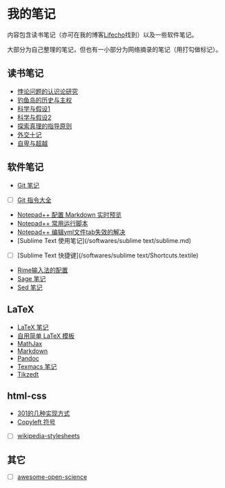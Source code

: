 # 我的笔记

内容包含读书笔记（亦可在我的博客[Lifecho](http://me.whzecomjm.com)找到）以及一些软件笔记。

大部分为自己整理的笔记，但也有一小部分为网络摘录的笔记（用打勾做标记）。

## 读书笔记

- [悖论问题的认识论研究](/books/悖论问题的认识论研究.md)
- [钓鱼岛的历史与主权](/books/钓鱼岛的历史与主权.md)
- [科学与假设1](/books/科学与假设1.md)
- [科学与假设2](/books/科学与假设2.md)
- [探索真理的指导原则](/books/探索真理的指导原则.md)
- [外交十记](/books/外交十记.md)
- [自卑与超越](/books/自卑与超越.md)

## 软件笔记

- [Git 笔记](/git/Git.md)
- [ ] [Git 指令大全](/git/git_toturial)
- [Notepad++ 配置 Markdown 实时预览](/softwares/notepad++/notepad-markdown.md)
- [Notepad++ 常用运行脚本](/softwares/notepad++/notepad-scripts.md)
- [Notepad++ 编辑yml文件tab失效的解决](/softwares/notepad++/notepad-tab.md)
- [Sublime Text 使用笔记](/softwares/sublime text/sublime.md)
- [ ] [Sublime Text 快捷键](/softwares/sublime text/Shortcuts.textile)
- [Rime输入法的配置](/softwares/rime-input.md)
- [Sage 笔记](/softwares/sage.md)
- [Sed 笔记](/softwares/sed.md)

## LaTeX

- [LaTeX 笔记](/latex/latexnotes.md)
- [自用简单 LaTeX 模板](/latex/latex-templete.md)
- [MathJax](/latex/mathjax.md)
- [Markdown](/latex/markdown.md)
- [Pandoc](/latex/pandoc.md)
- [Texmacs 笔记](/latex/texmacs.md)
- [Tikzedt](/latex/tikzedt.md)


## html-css 
- [301的几种实现方式](/html-css/301.md)
- [Copyleft 符号](/html-css/copyleft.md)
- [ ] [wikipedia-stylesheets](/html-css/wikipedia-stylesheets)

## 其它
- [ ] [awesome-open-science](awesome-open-science.md)
